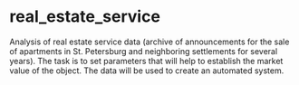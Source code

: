 # real_estate_service
Analysis of real estate service data (archive of announcements for the sale of apartments in St. Petersburg and neighboring settlements for several years). The task is to set parameters that will help to establish the market value of the object. The data will be used to create an automated system. 
